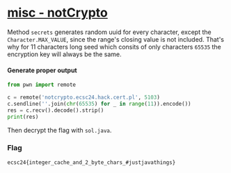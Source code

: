 # [misc - notCrypto](https://hack.cert.pl/challenge/notCrypto)

Method `secrets` generates random uuid for every character, except the `Character.MAX_VALUE`, since the range's closing value is not included. That's why for 11 characters long seed which consits of only characters `65535` the encryption key will always be the same.

#### Generate proper output
```py
from pwn import remote

c = remote('notcrypto.ecsc24.hack.cert.pl', 5103)
c.sendline(''.join(chr(65535) for _ in range(11)).encode())
res = c.recv().decode().strip()
print(res)
```

Then decrypt the flag with `sol.java`.

### Flag
```
ecsc24{integer_cache_and_2_byte_chars_#justjavathings}
```